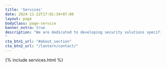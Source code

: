 ```yaml
---
title: 'Services'
date: 2024-11-22T17:01:34+07:00
layout: page
bodyClass: page-service
banner_extra: true
description: "We are dedicated to developing security solutions specifically tailored to the customer’s business objectives, resources, and overall mission. Our methodologies have been developed over 20+ years as the founding partners secured some of the nation's most sensitive systems.
"
cta_btn1_url: "#about_section"
cta_btn2_url: "/lantern/contact/"
---
```


{% include services.html %}


